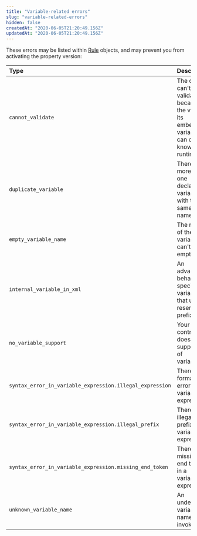 ```yaml
---
title: "Variable-related errors"
slug: "variable-related-errors"
hidden: false
createdAt: "2020-06-05T21:20:49.156Z"
updatedAt: "2020-06-05T21:20:49.156Z"
---
```

These errors may be listed within [Rule](#rule) objects, and
may prevent you from activating the property version:

| Type | Description |
| :--- | :--- |
| `cannot_validate` | The option can't be validated because the value of its embedded variable can only be known at runtime. |
| `duplicate_variable` | There's more than one declared variable with the same name. |
| `empty_variable_name` | The name of the variable can't be empty. |
| `internal_variable_in_xml` | An advanced behavior specifies a variable that uses a reserved prefix. |
| `no_variable_support` | Your contract doesn't support use of variables. |
| `syntax_error_in_variable_expression.illegal_expression` | There's a format error in a variable expression. |
| `syntax_error_in_variable_expression.illegal_prefix` | There's an illegal prefix in a variable expression. |
| `syntax_error_in_variable_expression.missing_end_token` | There's a missing end token in a variable expression. |
| `unknown_variable_name` | An undeclared variable name was invoked. |